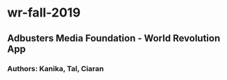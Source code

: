 # wr-fall-2019
## Adbusters Media Foundation - World Revolution App
### Authors: Kanika, Tal, Ciaran
